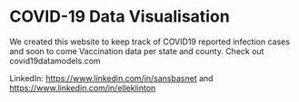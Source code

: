 # COVID-19 Data Visualisation

We created this website to keep track of COVID19 reported infection cases and soon to come Vaccination data per state and county. Check out covid19datamodels.com

LinkedIn: https://www.linkedin.com/in/sansbasnet and https://www.linkedin.com/in/elleklinton
